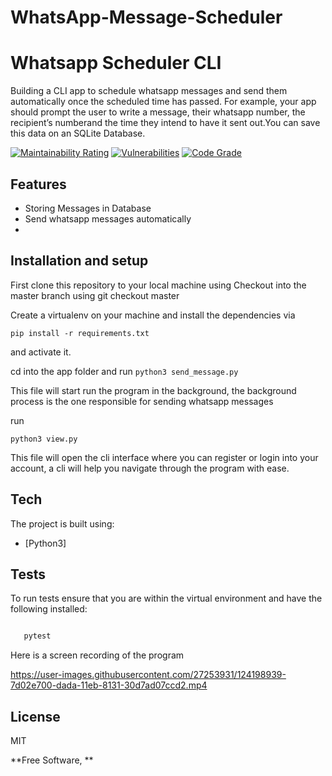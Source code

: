 # WhatsApp-Message-Scheduler
# Whatsapp Scheduler CLI

Building a CLI app to schedule whatsapp messages and send them automatically once the scheduled time has passed. For example, your app should prompt the user to write a message, their whatsapp number, the recipient’s numberand the time they intend to have it sent out.You can save this data on an SQLite Database.

[![Maintainability Rating](https://sonarcloud.io/api/project_badges/measure?project=kahenyaa_WhatsApp-Message-Scheduler&metric=sqale_rating)](https://sonarcloud.io/dashboard?id=kahenyaa_WhatsApp-Message-Scheduler) [![Vulnerabilities](https://sonarcloud.io/api/project_badges/measure?project=kahenyaa_WhatsApp-Message-Scheduler&metric=vulnerabilities)](https://sonarcloud.io/dashboard?id=kahenyaa_WhatsApp-Message-Scheduler) [![Code Grade](https://www.code-inspector.com/project/136/status/svg)](https://www.code-inspector.com/public/project/136/mygithubproject/dashboard)




## Features

- Storing Messages in Database
- Send whatsapp messages automatically
- 





##  Installation and setup

First clone this repository to your local machine using 
Checkout into the master branch using git checkout master

Create a virtualenv on your machine and install the dependencies via 

``` pip install -r requirements.txt ```

and activate it. 

cd into the app folder and run
``` python3 send_message.py ```

This file will start run the program in the background, 
the background process is the one responsible for sending whatsapp messages

run

``` python3 view.py ```

This file will open the cli interface where you can register or login into your account, 
a cli will help you navigate through the program with ease. 





## Tech

The project is built using:

- [Python3]


## Tests

To run tests ensure that you are within the virtual environment and have the following installed:

```sh 

   pytest

```

Here is a screen recording of the program

https://user-images.githubusercontent.com/27253931/124198939-7d02e700-dada-11eb-8131-30d7ad07ccd2.mp4



## License

MIT

**Free Software, **

[//]: # (These are reference links used in the body of this note and get stripped out when the markdown processor does its job. There is no need to format nicely because it shouldn't be seen. Thanks SO - http://stackoverflow.com/questions/4823468/store-comments-in-markdown-syntax)

   [dill]: <https://github.com/joemccann/dillinger>
   [git-repo-url]: <https://github.com/joemccann/dillinger.git>
   [john gruber]: <http://daringfireball.net>
   [df1]: <http://daringfireball.net/projects/markdown/>
   [markdown-it]: <https://github.com/markdown-it/markdown-it>
   [Ace Editor]: <http://ace.ajax.org>
   [node.js]: <http://nodejs.org>
   [Twitter Bootstrap]: <http://twitter.github.com/bootstrap/>
   [jQuery]: <http://jquery.com>
   [@tjholowaychuk]: <http://twitter.com/tjholowaychuk>
   [express]: <http://expressjs.com>
   [AngularJS]: <http://angularjs.org>
   [Gulp]: <http://gulpjs.com>

   [PlDb]: <https://github.com/joemccann/dillinger/tree/master/plugins/dropbox/README.md>
   [PlGh]: <https://github.com/joemccann/dillinger/tree/master/plugins/github/README.md>
   [PlGd]: <https://github.com/joemccann/dillinger/tree/master/plugins/googledrive/README.md>
   [PlOd]: <https://github.com/joemccann/dillinger/tree/master/plugins/onedrive/README.md>
   [PlMe]: <https://github.com/joemccann/dillinger/tree/master/plugins/medium/README.md>
   [PlGa]: <https://github.com/RahulHP/dillinger/blob/master/plugins/googleanalytics/README.md>
